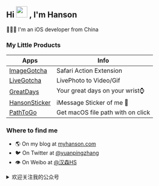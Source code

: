 ## Hi <img src="https://cdn.jsdelivr.net/gh/zyphs21/cdn-assets/photo/Hi.gif" width="30px"> , I'm Hanson

👨🏻‍💻 I'm an iOS developer from China

<!-- [![Hanson's github stats](https://github-readme-stats.vercel.app/api?username=zyphs21&show_icons=true)](https://github.com/zyphs21) -->

### My Little Products

Apps | Info
---|---
[ImageGotcha](https://apps.apple.com/cn/app/imagegotcha/id1384107130) | Safari Action Extension
[LiveGotcha](https://apps.apple.com/cn/app/livegotcha/id1502021802) | LivePhoto to Video/Gif
[GreatDays](https://apps.apple.com/cn/app/greatdays/id1513887298) | Your great days on your wrist⌚️
[HansonSticker](https://apps.apple.com/cn/app/hansonsticker/id1158544571) | iMessage Sticker of me 🤪
[PathToGo](https://github.com/HansonStudio/PathToGo) | Get macOS file path with on click

### Where to find me

- 🌎  On my blog at [myhanson.com](myhanson.com)
- 🐦  On Twitter at [@yuanpingzhang](https://twitter.com/yuanpingzhang)
- 👁  On Weibo at [@汉森HS](https://weibo.com/1775951885/)

<details>
<summary>欢迎关注我的公众号</summary>

|HansonTalk | 
|:--:|
<img src="https://cdn.jsdelivr.net/gh/zyphs21/cdn-assets/qrcode/HansonTalk.jpg" alt="HansonTalk" align=center /> |

</details>


